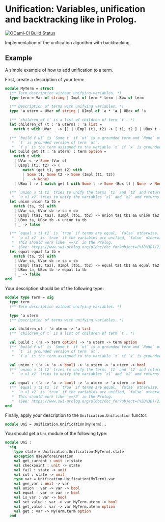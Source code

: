 Unification: Variables, unification and backtracking like in Prolog.
====================================================================

[![OCaml-CI Build Status](https://img.shields.io/endpoint?url=https://ci.ocamllabs.io/badge/lasamlai/unification/master&logo=ocaml)](https://ci.ocamllabs.io/github/lasamlai/unification)

Implementation of the unification algorithm with backtracking.

Example
-------

A simple example of how to add unification to a term.

First, create a description of your term:

```ocaml
module MyTerm = struct
  (** Term description without unifying-variables. *)
  type term = Var of string | Impl of term * term | Box of term

  (** Description of terms with unifying variables. *)
  type 'a uterm = UVar of string | UImpl of 'a * 'a | UBox of 'a

  (** `children_of t` is a list of children of term `t`. *)
  let children_of (t : 'a uterm) : 'a list =
    match t with UVar _ -> [] | UImpl (t1, t2) -> [ t1; t2 ] | UBox t -> [ t ]

  (** `build f ut` is `Some t` if `ut` is a grounded term and `None` otherwise.
   *  `t` is grounded version of term `ut`.
   *  `f x` is the term assigned to the variable `x` if `x` is grounded. *)
  let build get (t : 'a uterm) : term option =
    match t with
    | UVar s -> Some (Var s)
    | UImpl (t1, t2) -> (
        match (get t1, get t2) with
        | Some t1, Some t2 -> Some (Impl (t1, t2))
        | _ -> None)
    | UBox t -> ( match get t with Some t -> Some (Box t) | None -> None)

  (** `union u t1 t2` tries to unify the terms `t1` and `t2` and returns `true` if successful, `false` otherwise.
   *  `u x1 x2` tries to unify the variables `x1` and `x2` and returns `true` if successful, `false` otherwise. *)
  let union union ta tb =
    match (ta, tb) with
    | UVar sa, UVar sb -> sa = sb
    | UImpl (ta1, ta2), UImpl (tb1, tb2) -> union ta1 tb1 && union ta2 tb2
    | UBox ta, UBox tb -> union ta tb
    | _ -> false

  (** `equal u t1 t2` is `true` if terms are equal, `false` otherwise.
   *  `u x1 x2` is `true` if the variables are unified, `false` otherwise.
   *  This should work like `==/2` in the Prolog.
   *  (See: https://www.swi-prolog.org/pldoc/doc_for?object=(%3D%3D)/2) *)
  let equal equal ta tb =
    match (ta, tb) with
    | UVar sa, UVar sb -> sa = sb
    | UImpl (ta1, ta2), UImpl (tb1, tb2) -> equal ta1 tb1 && equal ta2 tb2
    | UBox ta, UBox tb -> equal ta tb
    | _ -> false
end
```

Your description should be of the following type:

```ocaml
module type Term = sig
  type term
  (** Term description without unifying-variables. *)

  type 'a uterm
  (** Description of terms with unifying variables. *)

  val children_of : 'a uterm -> 'a list
  (** `children_of t` is a list of children of term `t`. *)

  val build : ('a -> term option) -> 'a uterm -> term option
  (** `build f ut` is `Some t` if `ut` is a grounded term and `None` otherwise.
   *  `t` is grounded version of term `ut`.
   *  `f x` is the term assigned to the variable `x` if `x` is grounded. *)

  val union : ('a -> 'a -> bool) -> 'a uterm -> 'a uterm -> bool
  (** `union u t1 t2` tries to unify the terms `t1` and `t2` and returns `true` if successful, `false` otherwise.
   *  `u x1 x2` tries to unify the variables `x1` and `x2` and returns `true` if successful, `false` otherwise. *)

  val equal : ('a -> 'a -> bool) -> 'a uterm -> 'a uterm -> bool
  (** `equal u t1 t2` is `true` if terms are equal, `false` otherwise.
   *  `u x1 x2` is `true` if the variables are unified, `false` otherwise.
   *  This should work like `==/2` in the Prolog.
   *  (See: https://www.swi-prolog.org/pldoc/doc_for?object=(%3D%3D)/2) *)
end
```

Finally, apply your description to the `Unification.Unification` functor:

```ocaml
module Uni = Unification.Unification(MyTerm);;
```

You should get a `Uni` module of the following type:

```ocaml
module Uni :
  sig
    type state = Unification.Unification(MyTerm).state
    exception UseBeforeCreation
    val get_current : unit -> state
    val checkpoint : unit -> state
    val fail : state -> unit
    val cut : state -> unit
    type var = Unification.Unification(MyTerm).var
    val gen_var : unit -> var
    val union : var -> var -> bool
    val equal : var -> var -> bool
    val is_var : var -> bool
    val set_value : var -> var MyTerm.uterm -> bool
    val get_value : var -> var MyTerm.uterm option
    val get : var -> MyTerm.term option
  end
```
